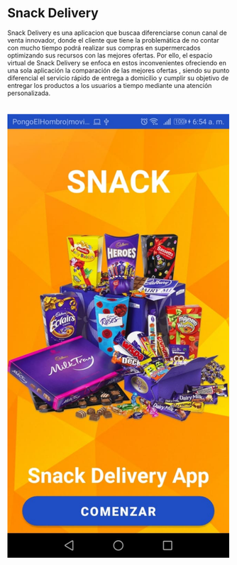 # Snack Delivery

Snack Delivery es una aplicacion que buscaa diferenciarse conun canal de venta innovador, donde el cliente que tiene la problemática de no contar con mucho tiempo podrá realizar sus compras en supermercados optimizando sus recursos con las mejores ofertas. Por ello, el espacio virtual de Snack Delivery se enfoca en estos inconvenientes ofreciendo en una sola aplicación la comparación de las mejores ofertas , siendo su punto diferencial el servicio rápido de entrega a domicilio y cumplir su objetivo de entregar los productos a los usuarios a tiempo mediante una atención personalizada.

# <img src="https://github.com/pquispemor/DBP-ProyectoFinal/blob/main/Print/Inicio.jpeg?raw=true" width="500">
